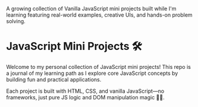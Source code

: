 A growing collection of Vanilla JavaScript mini projects built while I'm learning featuring real-world examples, creative UIs, and hands-on problem solving.

# JavaScript Mini Projects 🛠️

Welcome to my personal collection of JavaScript mini projects! This repo is a journal of my learning path as I explore core JavaScript concepts by building fun and practical applications.

Each project is built with HTML, CSS, and vanilla JavaScript—no frameworks, just pure JS logic and DOM manipulation magic 🧙‍♂️.

